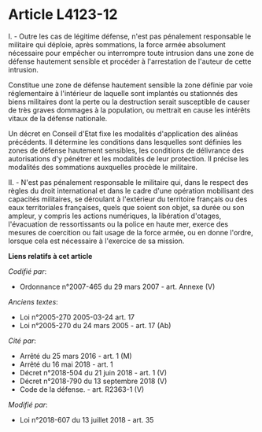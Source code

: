 # Article L4123-12

I. - Outre les cas de légitime défense, n'est pas pénalement responsable le militaire qui déploie, après sommations, la force
armée absolument nécessaire pour empêcher ou interrompre toute intrusion dans une zone de défense hautement sensible et
procéder à l'arrestation de l'auteur de cette intrusion.

Constitue une zone de défense hautement sensible la zone définie par voie réglementaire à l'intérieur de laquelle sont
implantés ou stationnés des biens militaires dont la perte ou la destruction serait susceptible de causer de très graves
dommages à la population, ou mettrait en cause les intérêts vitaux de la défense nationale.

Un décret en Conseil d'Etat fixe les modalités d'application des alinéas précédents. Il détermine les conditions dans
lesquelles sont définies les zones de défense hautement sensibles, les conditions de délivrance des autorisations d'y
pénétrer et les modalités de leur protection. Il précise les modalités des sommations auxquelles procède le militaire.

II. - N'est pas pénalement responsable le militaire qui, dans le respect des règles du droit international et dans le cadre
d'une opération mobilisant des capacités militaires, se déroulant à l'extérieur du territoire français ou des eaux
territoriales françaises, quels que soient son objet, sa durée ou son ampleur, y compris les actions numériques, la
libération d'otages, l'évacuation de ressortissants ou la police en haute mer, exerce des mesures de coercition ou fait usage
de la force armée, ou en donne l'ordre, lorsque cela est nécessaire à l'exercice de sa mission.

**Liens relatifs à cet article**

_Codifié par_:

  - Ordonnance n°2007-465 du 29 mars 2007 - art. Annexe (V)

_Anciens textes_:

  - Loi n°2005-270 2005-03-24 art. 17
  - Loi n°2005-270 du 24 mars 2005 - art. 17 (Ab)

_Cité par_:

  - Arrêté du 25 mars 2016 - art. 1 (M)
  - Arrêté du 16 mai 2018 - art. 1
  - Décret n°2018-504 du 21 juin 2018 - art. 1 (V)
  - Décret n°2018-790 du 13 septembre 2018 (V)
  - Code de la défense. - art. R2363-1 (V)

_Modifié par_:

  - Loi n°2018-607 du 13 juillet 2018 - art. 35
